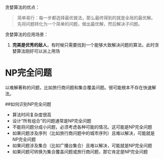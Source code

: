 贪婪算法的优点：

> 简单易行：每一步都选择最优做法，那么最终得到的就是全局的最优解。
> 先将问题转化为一个简单的问题，做出最优解，然后解决子问题。

贪婪算法的应用场景：

1. **完美是优秀的敌人**，有时候只需要找到一个能够大致解决问题的算法，此时贪婪算法刚好可以派上用场

# NP完全问题

以难解著称的问题，比如旅行商问题和集合覆盖问题。很可能根本不存在快速解法。

##如何识别NP完全问题

* 算法时间复杂度很高
* 设计“所有组合”的问题通常是NP完全问题
* 不能将问题分成小问题，必须考虑各种可能的情况。这可能是NP完全问题
* 如果问题涉及序列（比如旅行商问题中的城市序列）且难以解决，可能就是NP完全问题
* 如果问题涉及集合（比如广播台集合）且难以解决，可能就是NP完全问题
* 如果问题可转换为集合覆盖问题或旅行商问题，那它肯定是NP完全问题